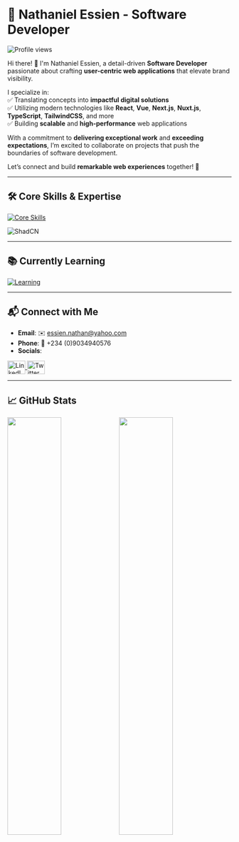 # 🚀 Nathaniel Essien - Software Developer  

<p align="left">  
  <img src="https://komarev.com/ghpvc/?username=nathaniyell&label=Profile%20views&color=0e75b6&style=flat" alt="Profile views" />  
</p>

Hi there! 👋 I'm Nathaniel Essien, a detail-driven **Software Developer** passionate about crafting **user-centric web applications** that elevate brand visibility.  

I specialize in:  
✅ Translating concepts into **impactful digital solutions**  
✅ Utilizing modern technologies like **React**, **Vue**, **Next.js**, **Nuxt.js**, **TypeScript**, **TailwindCSS**, and more  
✅ Building **scalable** and **high-performance** web applications  

With a commitment to **delivering exceptional work** and **exceeding expectations**, I’m excited to collaborate on projects that push the boundaries of software development.  

Let’s connect and build **remarkable web experiences** together! 🚀  

---

## 🛠️ Core Skills & Expertise  

[![Core Skills](https://skillicons.dev/icons?i=react,vue,nextjs,nuxtjs,js,ts,cypress,git,bitbucket,gitlab,pinia,html,css,tailwindcss,materialui,styledcomponents,vuetify,mongodb,postgres,mysql,sqlite,firebase,supabase,express,nodejs,prisma,docker,postman)](https://skillicons.dev)  

![ShadCN](https://img.shields.io/badge/shadcn-ui-%2320232A.svg?style=for-the-badge&logoColor=white)  

---

## 📚 Currently Learning  

[![Learning](https://skillicons.dev/icons?i=python,django)](https://skillicons.dev)  

---

## 📬 Connect with Me  

- **Email**: ✉️ [essien.nathan@yahoo.com](mailto:essien.nathan@yahoo.com)  
- **Phone**: 📱 +234 (0)9034940576  
- **Socials**:  
<p align="left">
  <a href="https://www.linkedin.com/in/thaniyell" target="_blank">  
    <img align="center" src="https://raw.githubusercontent.com/rahuldkjain/github-profile-readme-generator/master/src/images/icons/Social/linked-in-alt.svg" alt="LinkedIn" height="30" width="40" />  
  </a>  
  <a href="https://twitter.com/_kvngNath" target="_blank">  
    <img align="center" src="https://raw.githubusercontent.com/rahuldkjain/github-profile-readme-generator/master/src/images/icons/Social/twitter.svg" alt="Twitter" height="30" width="40" />  
  </a>  
</p> 

---

## 📈 GitHub Stats  

<div>  
  <img src="https://github-readme-stats.anuraghazra1.vercel.app/api?username=nathaniyell&show_icons=true&theme=tokyonight" width="49%" />  
  <img src="https://github-readme-stats.vercel.app/api/top-langs/?username=nathaniyell&layout=compact&hide=html,css&theme=tokyonight" width="49%" />  
</div>  

